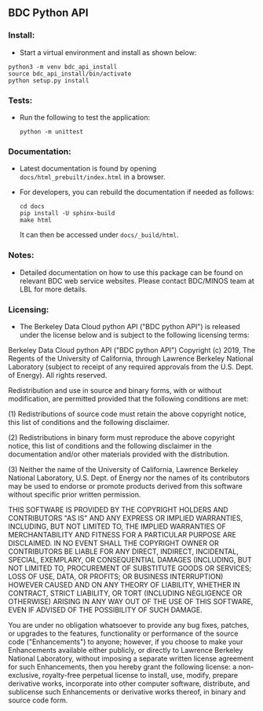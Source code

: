 ## BDC Python API

### Install:

- Start a virtual environment and install as shown below:
```
python3 -m venv bdc_api_install
source bdc_api_install/bin/activate
python setup.py install
```

### Tests:

- Run the following to test the application:

  ```
  python -m unittest
  ```

### Documentation:

- Latest documentation is found by opening `docs/html_prebuilt/index.html` in a browser.

- For developers, you can rebuild the documentation if needed as follows:

  ```
  cd docs
  pip install -U sphinx-build
  make html
  ```

  It can then be accessed under `docs/_build/html`.

### Notes:

- Detailed documentation on how to use this package can be found on relevant BDC web service websites. Please contact BDC/MINOS team at LBL for more details.

### Licensing:

- The Berkeley Data Cloud python API ("BDC python API") is released under the license below and is subject to the following licensing terms:

Berkeley Data Cloud python API ("BDC python API") Copyright (c) 2019, The Regents of the University of California, through
Lawrence Berkeley National Laboratory (subject to receipt of any
required approvals from the U.S. Dept. of Energy). All rights reserved.

Redistribution and use in source and binary forms, with or without
modification, are permitted provided that the following conditions are met:

(1) Redistributions of source code must retain the above copyright
notice, this list of conditions and the following disclaimer.

(2) Redistributions in binary form must reproduce the above copyright
notice, this list of conditions and the following disclaimer in the
documentation and/or other materials provided with the distribution.

(3) Neither the name of the University of California, Lawrence Berkeley
National Laboratory, U.S. Dept. of Energy nor the names of its
contributors may be used to endorse or promote products derived from
this software without specific prior written permission.

THIS SOFTWARE IS PROVIDED BY THE COPYRIGHT HOLDERS AND CONTRIBUTORS "AS
IS" AND ANY EXPRESS OR IMPLIED WARRANTIES, INCLUDING, BUT NOT LIMITED
TO, THE IMPLIED WARRANTIES OF MERCHANTABILITY AND FITNESS FOR A
PARTICULAR PURPOSE ARE DISCLAIMED. IN NO EVENT SHALL THE COPYRIGHT OWNER
OR CONTRIBUTORS BE LIABLE FOR ANY DIRECT, INDIRECT, INCIDENTAL, SPECIAL,
EXEMPLARY, OR CONSEQUENTIAL DAMAGES (INCLUDING, BUT NOT LIMITED TO,
PROCUREMENT OF SUBSTITUTE GOODS OR SERVICES; LOSS OF USE, DATA, OR
PROFITS; OR BUSINESS INTERRUPTION) HOWEVER CAUSED AND ON ANY THEORY OF
LIABILITY, WHETHER IN CONTRACT, STRICT LIABILITY, OR TORT (INCLUDING
NEGLIGENCE OR OTHERWISE) ARISING IN ANY WAY OUT OF THE USE OF THIS
SOFTWARE, EVEN IF ADVISED OF THE POSSIBILITY OF SUCH DAMAGE.

You are under no obligation whatsoever to provide any bug fixes,
patches, or upgrades to the features, functionality or performance of
the source code ("Enhancements") to anyone; however, if you choose to
make your Enhancements available either publicly, or directly to
Lawrence Berkeley National Laboratory, without imposing a separate
written license agreement for such Enhancements, then you hereby grant
the following license: a non-exclusive, royalty-free perpetual license
to install, use, modify, prepare derivative works, incorporate into
other computer software, distribute, and sublicense such Enhancements or
derivative works thereof, in binary and source code form.